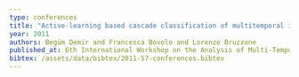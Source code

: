 ```yaml
---
type: conferences
title: "Active-learning based cascade classification of multitemporal images for updating land-cover maps"
year: 2011
authors: Begüm Demir and Francesca Bovolo and Lorenzo Bruzzone
published_at: 6th International Workshop on the Analysis of Multi-Temporal Remote Sensing Images, 2011
bibtex: /assets/data/bibtex/2011-57-conferences.bibtex 
---
```

